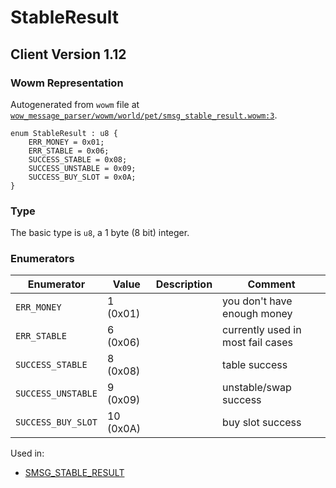 # StableResult

## Client Version 1.12

### Wowm Representation

Autogenerated from `wowm` file at [`wow_message_parser/wowm/world/pet/smsg_stable_result.wowm:3`](https://github.com/gtker/wow_messages/tree/main/wow_message_parser/wowm/world/pet/smsg_stable_result.wowm#L3).

```rust,ignore
enum StableResult : u8 {
    ERR_MONEY = 0x01;
    ERR_STABLE = 0x06;
    SUCCESS_STABLE = 0x08;
    SUCCESS_UNSTABLE = 0x09;
    SUCCESS_BUY_SLOT = 0x0A;
}
```
### Type
The basic type is `u8`, a 1 byte (8 bit) integer.
### Enumerators
| Enumerator | Value  | Description | Comment |
| --------- | -------- | ----------- | ------- |
| `ERR_MONEY` | 1 (0x01) |  | you don't have enough money |
| `ERR_STABLE` | 6 (0x06) |  | currently used in most fail cases |
| `SUCCESS_STABLE` | 8 (0x08) |  | table success |
| `SUCCESS_UNSTABLE` | 9 (0x09) |  | unstable/swap success |
| `SUCCESS_BUY_SLOT` | 10 (0x0A) |  | buy slot success |

Used in:
* [SMSG_STABLE_RESULT](smsg_stable_result.md)
